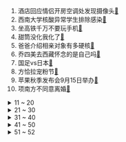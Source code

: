 1. 酒店回应情侣开房空调处发现摄像头[:link:](https://s.weibo.com/weibo?q=%23酒店回应情侣开房空调处发现摄像头%23&Refer=top)
2. 西南大学核酸异常学生排除感染[:link:](https://s.weibo.com/weibo?q=%23西南大学核酸异常学生排除感染%23&Refer=top)
3. 坐高铁千万不要玩手机[:link:](https://s.weibo.com/weibo?q=%23坐高铁千万不要玩手机%23&Refer=top)
4. 甜筒没化我化了[:link:](https://s.weibo.com/weibo?q=%23甜筒没化我化了%23&Refer=top)
5. 爸爸介绍相亲对象有多硬核[:link:](https://s.weibo.com/weibo?q=%23爸爸介绍相亲对象有多硬核%23&Refer=top)
6. 乔四美去西藏怀念的是自己吗[:link:](https://s.weibo.com/weibo?q=%23乔四美去西藏怀念的是自己吗%23&Refer=top)
7. 国足vs日本[:link:](https://s.weibo.com/weibo?q=%23国足vs日本%23&Refer=top)
8. 方恰拉宠粉节[:link:](https://s.weibo.com/weibo?q=%23方恰拉宠粉节%23&Refer=top)
9. 苹果秋季发布会9月15日举办[:link:](https://s.weibo.com/weibo?q=%23苹果秋季发布会9月15日举办%23&Refer=top)
10. 项南方不同意离婚[:link:](https://s.weibo.com/weibo?q=%23项南方不同意离婚%23&Refer=top)
<details>
<summary>11 ~ 20</summary>

11. 文艺工作者要守公德严私德[:link:](https://s.weibo.com/weibo?q=%23文艺工作者要守公德严私德%23&Refer=top)
12. 阿富汗塔利班新政府官员名单公布[:link:](https://s.weibo.com/weibo?q=%23阿富汗塔利班新政府官员名单公布%23&Refer=top)
13. 相亲相到了初恋[:link:](https://s.weibo.com/weibo?q=%23相亲相到了初恋%23&Refer=top)
14. 疑似穿越的文物[:link:](https://s.weibo.com/weibo?q=%23疑似穿越的文物%23&Refer=top)
15. 警方通报济南整形机构打人事件[:link:](https://s.weibo.com/weibo?q=%23警方通报济南整形机构打人事件%23&Refer=top)
16. 蛏子天生就要被吃掉[:link:](https://s.weibo.com/weibo?q=%23蛏子天生就要被吃掉%23&Refer=top)
17. 男子箱子内藏女尸打车被识破[:link:](https://s.weibo.com/weibo?q=%23男子箱子内藏女尸打车被识破%23&Refer=top)
18. 被白宇演的病人整破防了[:link:](https://s.weibo.com/weibo?q=%23被白宇演的病人整破防了%23&Refer=top)
19. 男生用东西有多费[:link:](https://s.weibo.com/weibo?q=%23男生用东西有多费%23&Refer=top)
20. 研究生选对导师有多重要[:link:](https://s.weibo.com/weibo?q=%23研究生选对导师有多重要%23&Refer=top)
</details>
<details>
<summary>21 ~ 30</summary>

21. 国足0比1日本[:link:](https://s.weibo.com/weibo?q=%23国足0比1日本%23&Refer=top)
22. 阿富汗塔利班宣布组建新政府[:link:](https://s.weibo.com/weibo?q=%23阿富汗塔利班宣布组建新政府%23&Refer=top)
23. 李铁说国足就应该由中国人执教[:link:](https://s.weibo.com/weibo?q=%23李铁说国足就应该由中国人执教%23&Refer=top)
24. 刘怡潼恭贺刘奕君再就业[:link:](https://s.weibo.com/weibo?q=%23刘怡潼恭贺刘奕君再就业%23&Refer=top)
25. 济南喜悦整形[:link:](https://s.weibo.com/weibo?q=%23济南喜悦整形%23&Refer=top)
26. 广东包揽全运跳水男女团冠军[:link:](https://s.weibo.com/weibo?q=%23广东包揽全运跳水男女团冠军%23&Refer=top)
27. 国家反诈app觉得委屈[:link:](https://s.weibo.com/weibo?q=%23国家反诈app觉得委屈%23&Refer=top)
28. 乔祖望去世[:link:](https://s.weibo.com/weibo?q=%23乔祖望去世%23&Refer=top)
29. 央视对话直播反诈民警陈国平[:link:](https://s.weibo.com/weibo?q=%23央视对话直播反诈民警陈国平%23&Refer=top)
30. 观众称中国要接管世界英前议员犀利驳斥[:link:](https://s.weibo.com/weibo?q=%23观众称中国要接管世界英前议员犀利驳斥%23&Refer=top)
</details>
<details>
<summary>31 ~ 40</summary>

31. 云南虫谷雪莉杨行走的装备库[:link:](https://s.weibo.com/weibo?q=%23云南虫谷雪莉杨行走的装备库%23&Refer=top)
32. 塔利班要把空军基地给中国用纯属虚假消息[:link:](https://s.weibo.com/weibo?q=%23塔利班要把空军基地给中国用纯属虚假消息%23&Refer=top)
33. 张家齐陈芋汐模仿许昕打球[:link:](https://s.weibo.com/weibo?q=%23张家齐陈芋汐模仿许昕打球%23&Refer=top)
34. 安琪拉新皮肤[:link:](https://s.weibo.com/weibo?q=%23安琪拉新皮肤%23&Refer=top)
35. 乔四美拒绝复婚[:link:](https://s.weibo.com/weibo?q=%23乔四美拒绝复婚%23&Refer=top)
36. 何广智的段子太好笑了[:link:](https://s.weibo.com/weibo?q=%23何广智的段子太好笑了%23&Refer=top)
37. 一生一世爱情有多舒适[:link:](https://s.weibo.com/weibo?q=%23一生一世爱情有多舒适%23&Refer=top)
38. 郑爽及其工作室账号被关闭[:link:](https://s.weibo.com/weibo?q=%23郑爽及其工作室账号被关闭%23&Refer=top)
39. 大熊猫刚会走路的样子萌化了[:link:](https://s.weibo.com/weibo?q=%23大熊猫刚会走路的样子萌化了%23&Refer=top)
40. 乔一成不想拖累项南方[:link:](https://s.weibo.com/weibo?q=%23乔一成不想拖累项南方%23&Refer=top)
</details>
<details>
<summary>41 ~ 50</summary>

41. 重庆警犬入学[:link:](https://s.weibo.com/weibo?q=%23重庆警犬入学%23&Refer=top)
42. 顾客购买20万非法储值卡被冻结[:link:](https://s.weibo.com/weibo?q=%23顾客购买20万非法储值卡被冻结%23&Refer=top)
43. 高校里的流浪猫为避雨坐讲台听课[:link:](https://s.weibo.com/weibo?q=%23高校里的流浪猫为避雨坐讲台听课%23&Refer=top)
44. 无线网密码可以有多离谱[:link:](https://s.weibo.com/weibo?q=%23无线网密码可以有多离谱%23&Refer=top)
45. 周生辰时宜牵手[:link:](https://s.weibo.com/weibo?q=%23周生辰时宜牵手%23&Refer=top)
46. 国足vs日本大名单[:link:](https://s.weibo.com/weibo?q=%23国足vs日本大名单%23&Refer=top)
47. 人民日报评论员文章谈三个没有变[:link:](https://s.weibo.com/weibo?q=%23人民日报评论员文章谈三个没有变%23&Refer=top)
48. 全红婵的亲笔签名[:link:](https://s.weibo.com/weibo?q=%23全红婵的亲笔签名%23&Refer=top)
49. 江西重大刑案警方悬赏3万元[:link:](https://s.weibo.com/weibo?q=%23江西重大刑案警方悬赏3万元%23&Refer=top)
50. 你好检察官全员宣言[:link:](https://s.weibo.com/weibo?q=%23你好检察官全员宣言%23&Refer=top)
</details>
<details>
<summary>51 ~ 52</summary>

51. 深圳赛格广场大厦恢复使用[:link:](https://s.weibo.com/weibo?q=%23深圳赛格广场大厦恢复使用%23&Refer=top)
52. 光芒定档[:link:](https://s.weibo.com/weibo?q=%23光芒定档%23&Refer=top)
</details>